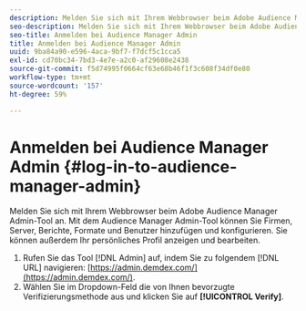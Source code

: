 ```yaml
---
description: Melden Sie sich mit Ihrem Webbrowser beim Adobe Audience Manager Admin-Tool an. Mit dem Audience Manager Admin-Tool können Sie Firmen, Server, Berichte, Formate und Benutzer hinzufügen und konfigurieren. Sie können außerdem Ihr persönliches Profil anzeigen und bearbeiten.
seo-description: Melden Sie sich mit Ihrem Webbrowser beim Adobe Audience Manager Admin-Tool an. Mit dem Audience Manager Admin-Tool können Sie Firmen, Server, Berichte, Formate und Benutzer hinzufügen und konfigurieren. Sie können außerdem Ihr persönliches Profil anzeigen und bearbeiten.
seo-title: Anmelden bei Audience Manager Admin
title: Anmelden bei Audience Manager Admin
uuid: 9ba84a90-e596-4aca-9bf7-f7dcf5c1cca5
exl-id: cd70bc34-7bd3-4e7e-a2c0-af29608e2438
source-git-commit: f5d74995f0664cf63e68b46f1f3c608f34df0e80
workflow-type: tm+mt
source-wordcount: '157'
ht-degree: 59%

---
```


# Anmelden bei Audience Manager Admin {#log-in-to-audience-manager-admin}

Melden Sie sich mit Ihrem Webbrowser beim Adobe Audience Manager Admin-Tool an. Mit dem Audience Manager Admin-Tool können Sie Firmen, Server, Berichte, Formate und Benutzer hinzufügen und konfigurieren. Sie können außerdem Ihr persönliches Profil anzeigen und bearbeiten.

<!-- t_login.xml -->

1. Rufen Sie das Tool [!DNL Admin] auf, indem Sie zu folgendem [!DNL URL] navigieren: [https://admin.demdex.com/](https://admin.demdex.com/).
1. Wählen Sie im Dropdown-Feld die von Ihnen bevorzugte Verifizierungsmethode aus und klicken Sie auf **[!UICONTROL Verify]**.
